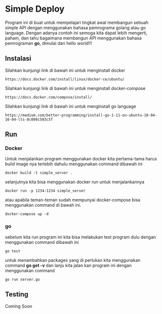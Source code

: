 # Simple Deploy

Program ini di buat untuk mempelajari tingkat awal membangun sebuah simple API dengan menggunakan bahasa pemrograma golang atau go language. Dengan adanya contoh ini semoga kita dapat lebih mengerti, paham, dan tahu bagaimana membangun API menggunakan bahasa pemrograman **go**, dimulai dari hello world!!!

## Instalasi

Silahkan kunjungi link di bawah ini untuk menginstall docker

`https://docs.docker.com/install/linux/docker-ce/ubuntu/`

Silahkan kunjungi link di bawah ini untuk menginstall docker-compose

`https://docs.docker.com/compose/install/`

Silahkan kunjungi link di bawah ini untuk menginstall go language

`https://medium.com/better-programming/install-go-1-11-on-ubuntu-18-04-16-04-lts-8c098c503c5f`

## Run

### Docker

Untuk menjalankan program menggunakan docker kita pertama-tama harus build image nya terlebih dahulu menggunakan command dibawah ini

`docker build -t simple_server .`

selanjutnya kita bisa menggunakan docker run untuk menjalankannya

`docker run -p 1234:1234 simple_server`

atau apabila teman-teman sudah mempunyai docker-compose bisa menggunakan command di bawah ini.

`docker-compose up -d`

### go

sebelum kita run program ini kita bisa melakukan test program dulu dengan menggunakan command dibawah ini

`go test`

untuk menambahkan packages yang di perlukan kita menggunakan command **go get -v** dan lanju kita jalan kan program ini dengan menggunakan command 

`go run server.go`

## Testing

Coming Soon
